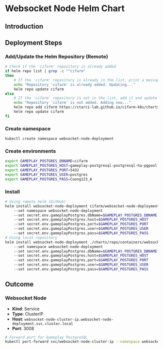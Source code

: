 # Websocket Node Helm Chart
## Introduction
## Deployment Steps
### Add/Update the Helm Repository (Remote)
```bash
# Check if the 'cifarm' repository is already added
if helm repo list | grep -q "^cifarm" 
then
    # If the 'cifarm' repository is already in the list, print a message and update the repository
    echo "Repository 'cifarm' is already added. Updating..."
    helm repo update cifarm
else
    # If the 'cifarm' repository is not in the list, add it and update the repository
    echo "Repository 'cifarm' is not added. Adding now..."
    helm repo add cifarm https://starci-lab.github.io/cifarm-k8s/charts
    helm repo update cifarm
fi
```
### Create namespace
```bash
kubectl create namespace websocket-node-deployment
```
### Create environments
```bash
export GAMEPLAY_POSTGRES_DBNAME=cifarm
export GAMEPLAY_POSTGRES_HOST=gameplay-postgresql-postgresql-ha-pgpool.gameplay-postgresql.svc.cluster.local
export GAMEPLAY_POSTGRES_PORT=5432
export GAMEPLAY_POSTGRES_USER=postgres
export GAMEPLAY_POSTGRES_PASS=Cuong123_A
```
### Install
```bash
# Using remote helm (GitHub)
helm install websocket-node-deployment cifarm/websocket-node-deployment
    --set namespace websocket-node-deployment
    --set secret.env.gameplayPostgres.dbName=$GAMEPLAY_POSTGRES_DBNAME
    --set secret.env.gameplayPostgres.host=$GAMEPLAY_POSTGRES_HOST
    --set secret.env.gameplayPostgres.port=$GAMEPLAY_POSTGRES_PORT
    --set secret.env.gameplayPostgres.user=$GAMEPLAY_POSTGRES_USER
    --set secret.env.gameplayPostgres.pass=$GAMEPLAY_POSTGRES_PASS
# Using local repository
helm install websocket-node-deployment ./charts/repo/containers/websocket-node/build/
    --set namespace websocket-node-deployment
    --set secret.env.gameplayPostgres.dbName=$GAMEPLAY_POSTGRES_DBNAME
    --set secret.env.gameplayPostgres.host=$GAMEPLAY_POSTGRES_HOST
    --set secret.env.gameplayPostgres.port=$GAMEPLAY_POSTGRES_PORT
    --set secret.env.gameplayPostgres.user=$GAMEPLAY_POSTGRES_USER
    --set secret.env.gameplayPostgres.pass=$GAMEPLAY_POSTGRES_PASS
```
## Outcome
### Websocket Node
- **Kind**: Service  
- **Type**: ClusterIP  
- **Host**: `websocket-node-cluster-ip.websocket-node-deployment.svc.cluster.local`  
- **Port**: 3008
```bash
# Forward port for Gameplay PostgreSQL
kubectl port-forward svc/websocket-node-cluster-ip --namespace websocket-node-deployment 3008:3008
```